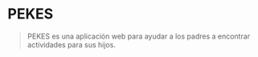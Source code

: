 # PEKES

> PEKES es una aplicación web para ayudar a los padres a encontrar actividades para sus hijos.